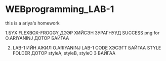 # WEBprogramming_LAB-1
this is a ariya's homework


1.БҮХ FLEXBOX-FROGGY ДЭЭР ХИЙСЭН ЗУРАГНУУД SUCCESS png for O.ARIYANINJ ДОТОР БАЙГАА

2. LAB-1 ИЙН АЖИЛ O.ARIYANINJ LAB-1 CODE ХЭСЭГТ БАЙГАА STYLE FOLDER ДОТОР styleA, styleB, styleC 3 БАЙГАА
